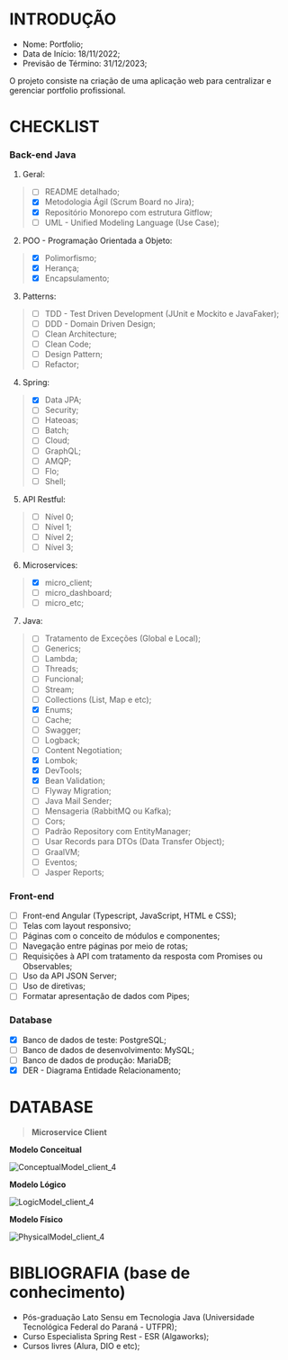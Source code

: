 # INTRODUÇÃO

- Nome: Portfolio;
- Data de Início: 18/11/2022;
- Previsão de Término: 31/12/2023;

O projeto consiste na criação de uma aplicação web para centralizar e gerenciar portfolio profissional. 


# CHECKLIST

### Back-end Java

1. Geral:
> - [ ] README detalhado;
> - [x] Metodologia Ágil (Scrum Board no Jira);
> - [x] Repositório Monorepo com estrutura Gitflow;
> - [ ] UML - Unified Modeling Language (Use Case);

2. POO - Programação Orientada a Objeto:
> - [x] Polimorfismo; 
> - [x] Herança; 
> - [x] Encapsulamento; 

3. Patterns:
> - [ ] TDD - Test Driven Development (JUnit e Mockito e JavaFaker);
> - [ ] DDD - Domain Driven Design;
> - [ ] Clean Architecture;
> - [ ] Clean Code;
> - [ ] Design Pattern;
> - [ ] Refactor;

4. Spring:
> - [x] Data JPA; 
> - [ ] Security; 
> - [ ] Hateoas; 
> - [ ] Batch; 
> - [ ] Cloud; 
> - [ ] GraphQL; 
> - [ ] AMQP; 
> - [ ] Flo; 
> - [ ] Shell; 

5. API Restful:
> - [ ] Nível 0;
> - [ ] Nível 1;
> - [ ] Nível 2;
> - [ ] Nível 3;

6. Microservices: 
> - [x] micro_client; 
> - [ ] micro_dashboard; 
> - [ ] micro_etc;

7. Java: 
> - [ ] Tratamento de Exceções (Global e Local);
> - [ ] Generics;
> - [ ] Lambda;
> - [ ] Threads;
> - [ ] Funcional;
> - [ ] Stream;
> - [ ] Collections (List, Map e etc);
> - [x] Enums;
> - [ ] Cache;
> - [ ] Swagger;
> - [ ] Logback;
> - [ ] Content Negotiation;
> - [x] Lombok; 
> - [x] DevTools;
> - [x] Bean Validation;
> - [ ] Flyway Migration;
> - [ ] Java Mail Sender;
> - [ ] Mensageria (RabbitMQ ou Kafka);
> - [ ] Cors;
> - [ ] Padrão Repository com EntityManager;
> - [ ] Usar Records para DTOs (Data Transfer Object);
> - [ ] GraalVM;
> - [ ] Eventos;
> - [ ] Jasper Reports;

### Front-end

- [ ] Front-end Angular (Typescript, JavaScript, HTML e CSS);
- [ ] Telas com layout responsivo;
- [ ] Páginas com o conceito de módulos e componentes;
- [ ] Navegação entre páginas por meio de rotas;
- [ ] Requisições à API com tratamento da resposta com Promises ou Observables;
- [ ] Uso da API JSON Server;
- [ ] Uso de diretivas;
- [ ] Formatar apresentação de dados com Pipes;

### Database

- [x] Banco de dados de teste: PostgreSQL;
- [ ] Banco de dados de desenvolvimento: MySQL;
- [ ] Banco de dados de produção: MariaDB;
- [x] DER - Diagrama Entidade Relacionamento;

# DATABASE

> __Microservice Client__

__Modelo Conceitual__

![ConceptualModel_client_4](https://user-images.githubusercontent.com/64662590/205642135-fb61485d-d0e7-40b1-aa66-3502515fbe58.png)

__Modelo Lógico__

![LogicModel_client_4](https://user-images.githubusercontent.com/64662590/205642082-bcdefccb-837a-439c-b53d-91b34d3f29b2.png)

__Modelo Físico__

![PhysicalModel_client_4](https://user-images.githubusercontent.com/64662590/205642040-1a1d8a1d-a610-45fb-82a4-b11aa37b7dae.png)

# BIBLIOGRAFIA (base de conhecimento)

- Pós-graduação Lato Sensu em Tecnologia Java (Universidade Tecnológica Federal do Paraná - UTFPR);
- Curso Especialista Spring Rest - ESR (Algaworks);
- Cursos livres (Alura, DIO e etc);

